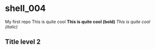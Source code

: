 # shell_004
My first repo
This is quite cool
**This is quite cool (bold)**
*This is quite cool (italic)*
## Title level 2
